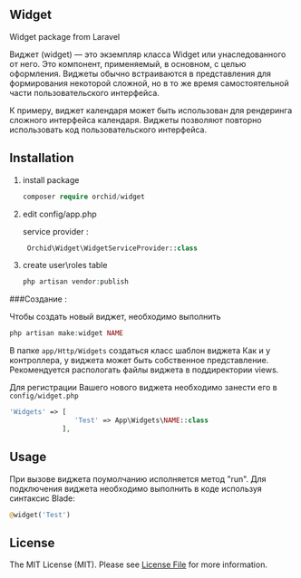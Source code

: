 ## Widget
Widget package from Laravel 


Виджет (widget) — это экземпляр класса Widget или унаследованного от него.
Это компонент, применяемый, в основном, с целью оформления. 
Виджеты обычно встраиваются в представления для формирования некоторой сложной, но в то же время самостоятельной части пользовательского интерфейса. 

К примеру, виджет календаря может быть использован для рендеринга сложного интерфейса календаря. 
Виджеты позволяют повторно использовать код пользовательского интерфейса.


## Installation

1. install package

	```php
    composer require orchid/widget
	```

1. edit config/app.php

	service provider :

	```php
	 Orchid\Widget\WidgetServiceProvider::class
	```

1. create user\roles table

	```php
	php artisan vendor:publish
	```



###Создание :
	
Чтобы создать новый виджет, необходимо выполнить
```php
php artisan make:widget NAME
```
В папке `app/Http/Widgets` создаться класс шаблон виджета
Как и у контроллера, у виджета может быть собственное представление.
Рекомендуется распологать файлы виджета в поддиректории views. 

Для регистрации Вашего нового виджета необходимо занести его в `config/widget.php`

```php
'Widgets' => [
                'Test' => App\Widgets\NAME::class
             ],
```
	


## Usage

При вызове виджета поумолчанию исполняется метод "run".
Для подключения виджета необходимо выполнить в коде используя синтаксис Blade:
```php
@widget('Test')
```


## License

The MIT License (MIT). Please see [License File](LICENSE.md) for more information.